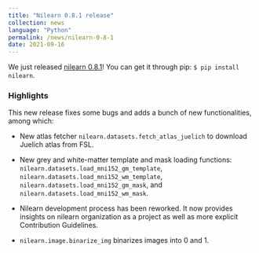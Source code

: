 ```yaml
---
title: "Nilearn 0.8.1 release"
collection: news
language: "Python"
permalink: /news/nilearn-0-8-1
date: 2021-09-16
---
```


We just released [nilearn 0.8.1](https://pypi.org/project/nilearn/)! You can get it through pip: `$ pip install nilearn`.

### Highlights

This new release fixes some bugs and adds a bunch of new functionalities, among which:

- New atlas fetcher ``nilearn.datasets.fetch_atlas_juelich`` to download Juelich atlas from FSL.

- New grey and white-matter template and mask loading functions: ``nilearn.datasets.load_mni152_gm_template``, ``nilearn.datasets.load_mni152_wm_template``, ``nilearn.datasets.load_mni152_gm_mask``, and ``nilearn.datasets.load_mni152_wm_mask``.

- Nilearn development process has been reworked. It now provides insights on nilearn organization as a project as well as more explicit Contribution Guidelines.

- ``nilearn.image.binarize_img`` binarizes images into 0 and 1.

